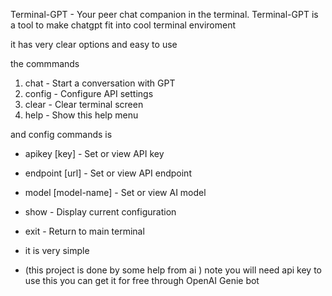Terminal-GPT - Your peer chat companion in the terminal.
Terminal-GPT is a tool to make chatgpt fit into cool terminal enviroment

it has very clear options and easy to use

the commmands 
1. chat - Start a conversation with GPT
2. config - Configure API settings
3. clear - Clear terminal screen
4. help - Show this help menu

and config commands is 
- apikey [key] - Set or view API key
- endpoint [url] - Set or view API endpoint
- model [model-name] - Set or view AI model
- show - Display current configuration
- exit - Return to main terminal

- it is very simple

- (this project is done by some help from ai )
note
you will need api key to use this
you can get it for free through OpenAI Genie bot

